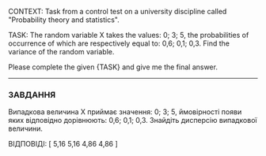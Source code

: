 CONTEXT:
Task from a control test on a university discipline called "Probability theory and statistics".

TASK:
The random variable X takes the values: 0; 3; 5, the probabilities of occurrence of which are respectively equal to: 0,6; 0,1; 0,3. Find the variance of the random variable.

Please complete the given {TASK} and give me the final answer.

---

### ЗАВДАННЯ

Випадкова величина Х приймає значення: 0; 3; 5, ймовірності появи яких відповідно дорівнюють: 0,6; 0,1; 0,3. Знайдіть дисперсію випадкової величини.

ВІДПОВІДІ: [
5,16
5,16
4,86
4,86
]
